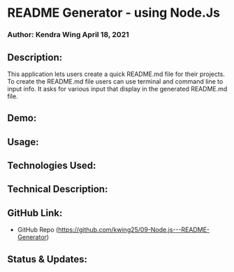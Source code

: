 # README Generator - using Node.Js

### Author: Kendra Wing April 18, 2021

## Description:
This application lets users create a quick README.md file for their projects. To create the README.md file users can use terminal and command line to input info. It asks for various input that display in the generated README.md file. 

## Demo:

## Usage: 

## Technologies Used:

## Technical Description: 

## GitHub Link:

- GitHub Repo (https://github.com/kwing25/09-Node.js---README-Generator) 


## Status & Updates:
